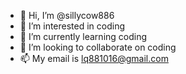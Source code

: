 - 👋 Hi, I’m @sillycow886
- 👀 I’m interested in coding
- 🌱 I’m currently learning coding
- 💞️ I’m looking to collaborate on coding
- 📫 My email is lq881016@gmail.com

<!---
sillycow886/sillycow886 is a ✨ special ✨ repository because its `README.md` (this file) appears on your GitHub profile.
You can click the Preview link to take a look at your changes.
--->
